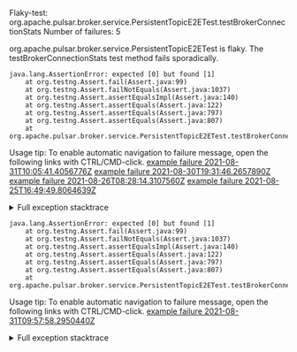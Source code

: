         
Flaky-test: org.apache.pulsar.broker.service.PersistentTopicE2ETest.testBrokerConnectionStats
Number of failures: 5

org.apache.pulsar.broker.service.PersistentTopicE2ETest is flaky. The testBrokerConnectionStats test method fails sporadically.

```
java.lang.AssertionError: expected [0] but found [1]
	at org.testng.Assert.fail(Assert.java:99)
	at org.testng.Assert.failNotEquals(Assert.java:1037)
	at org.testng.Assert.assertEqualsImpl(Assert.java:140)
	at org.testng.Assert.assertEquals(Assert.java:122)
	at org.testng.Assert.assertEquals(Assert.java:797)
	at org.testng.Assert.assertEquals(Assert.java:807)
	at org.apache.pulsar.broker.service.PersistentTopicE2ETest.testBrokerConnectionStats(PersistentTopicE2ETest.java:1549)
```

Usage tip: To enable automatic navigation to failure message, open the following links with CTRL/CMD-click.
[example failure 2021-08-31T10:05:41.4056776Z](https://github.com/apache/pulsar/runs/3471560824?check_suite_focus=true#step:9:377)
[example failure 2021-08-30T19:31:46.2657890Z](https://github.com/apache/pulsar/runs/3465551342?check_suite_focus=true#step:9:377)
[example failure 2021-08-26T08:28:14.3107560Z](https://github.com/apache/pulsar/runs/3430539961?check_suite_focus=true#step:9:374)
[example failure 2021-08-25T16:49:49.8064639Z](https://github.com/apache/pulsar/runs/3424390559?check_suite_focus=true#step:9:374)


<details>
<summary>Full exception stacktrace</summary>
<code><pre>
java.lang.AssertionError: expected [0] but found [1]
	at org.testng.Assert.fail(Assert.java:99)
	at org.testng.Assert.failNotEquals(Assert.java:1037)
	at org.testng.Assert.assertEqualsImpl(Assert.java:140)
	at org.testng.Assert.assertEquals(Assert.java:122)
	at org.testng.Assert.assertEquals(Assert.java:797)
	at org.testng.Assert.assertEquals(Assert.java:807)
	at org.apache.pulsar.broker.service.PersistentTopicE2ETest.testBrokerConnectionStats(PersistentTopicE2ETest.java:1549)
	at java.base/jdk.internal.reflect.NativeMethodAccessorImpl.invoke0(Native Method)
	at java.base/jdk.internal.reflect.NativeMethodAccessorImpl.invoke(NativeMethodAccessorImpl.java:62)
	at java.base/jdk.internal.reflect.DelegatingMethodAccessorImpl.invoke(DelegatingMethodAccessorImpl.java:43)
	at java.base/java.lang.reflect.Method.invoke(Method.java:566)
	at org.testng.internal.MethodInvocationHelper.invokeMethod(MethodInvocationHelper.java:132)
	at org.testng.internal.InvokeMethodRunnable.runOne(InvokeMethodRunnable.java:45)
	at org.testng.internal.InvokeMethodRunnable.call(InvokeMethodRunnable.java:73)
	at org.testng.internal.InvokeMethodRunnable.call(InvokeMethodRunnable.java:11)
	at java.base/java.util.concurrent.FutureTask.run(FutureTask.java:264)
	at java.base/java.util.concurrent.ThreadPoolExecutor.runWorker(ThreadPoolExecutor.java:1128)
	at java.base/java.util.concurrent.ThreadPoolExecutor$Worker.run(ThreadPoolExecutor.java:628)
	at java.base/java.lang.Thread.run(Thread.java:829)

</pre></code>
</details>

```
java.lang.AssertionError: expected [0] but found [1]
	at org.testng.Assert.fail(Assert.java:99)
	at org.testng.Assert.failNotEquals(Assert.java:1037)
	at org.testng.Assert.assertEqualsImpl(Assert.java:140)
	at org.testng.Assert.assertEquals(Assert.java:122)
	at org.testng.Assert.assertEquals(Assert.java:797)
	at org.testng.Assert.assertEquals(Assert.java:807)
	at org.apache.pulsar.broker.service.PersistentTopicE2ETest.testBrokerConnectionStats(PersistentTopicE2ETest.java:1521)
```

Usage tip: To enable automatic navigation to failure message, open the following links with CTRL/CMD-click.
[example failure 2021-08-31T09:57:58.2950440Z](https://github.com/apache/pulsar/runs/3471501132?check_suite_focus=true#step:10:364)


<details>
<summary>Full exception stacktrace</summary>
<code><pre>
java.lang.AssertionError: expected [0] but found [1]
	at org.testng.Assert.fail(Assert.java:99)
	at org.testng.Assert.failNotEquals(Assert.java:1037)
	at org.testng.Assert.assertEqualsImpl(Assert.java:140)
	at org.testng.Assert.assertEquals(Assert.java:122)
	at org.testng.Assert.assertEquals(Assert.java:797)
	at org.testng.Assert.assertEquals(Assert.java:807)
	at org.apache.pulsar.broker.service.PersistentTopicE2ETest.testBrokerConnectionStats(PersistentTopicE2ETest.java:1521)
	at java.base/jdk.internal.reflect.NativeMethodAccessorImpl.invoke0(Native Method)
	at java.base/jdk.internal.reflect.NativeMethodAccessorImpl.invoke(NativeMethodAccessorImpl.java:62)
	at java.base/jdk.internal.reflect.DelegatingMethodAccessorImpl.invoke(DelegatingMethodAccessorImpl.java:43)
	at java.base/java.lang.reflect.Method.invoke(Method.java:566)
	at org.testng.internal.MethodInvocationHelper.invokeMethod(MethodInvocationHelper.java:132)
	at org.testng.internal.InvokeMethodRunnable.runOne(InvokeMethodRunnable.java:45)
	at org.testng.internal.InvokeMethodRunnable.call(InvokeMethodRunnable.java:73)
	at org.testng.internal.InvokeMethodRunnable.call(InvokeMethodRunnable.java:11)
	at java.base/java.util.concurrent.FutureTask.run(FutureTask.java:264)
	at java.base/java.util.concurrent.ThreadPoolExecutor.runWorker(ThreadPoolExecutor.java:1128)
	at java.base/java.util.concurrent.ThreadPoolExecutor$Worker.run(ThreadPoolExecutor.java:628)
	at java.base/java.lang.Thread.run(Thread.java:829)

</pre></code>
</details>

